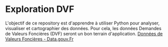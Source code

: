 # Exploration DVF

L'objectif de ce repository est d'apprendre à utiliser Python pour analyser, visualiser et cartographier des données.
Pour cela, les données Demandes de Valeurs Foncières (DVF) seront un bon terrain d'application.
[Données de Valeurs Foncières - Data.gouv.Fr](https://www.data.gouv.fr/fr/datasets/demandes-de-valeurs-foncieres/#_)
